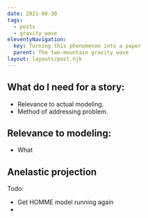 ```yaml
---
date: 2021-08-30
tags:
  - posts
  - gravity_wave
eleventyNavigation:
  key: Turning this phenomenon into a paper
  parent: The two-mountain gravity wave
layout: layouts/post.njk
---
```


## What do I need for a story:
* Relevance to actual modeling.
* Method of addressing problem.



## Relevance to modeling:
  * What

## Anelastic projection

Todo:
* Get HOMME model running again 
* 
